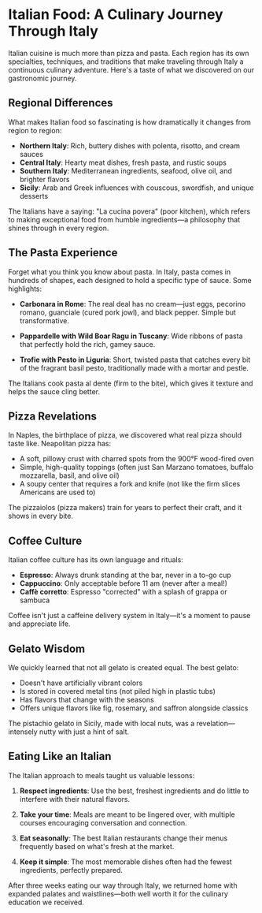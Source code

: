 # Italian Food: A Culinary Journey Through Italy

Italian cuisine is much more than pizza and pasta. Each region has its own specialties, techniques, and traditions that make traveling through Italy a continuous culinary adventure. Here's a taste of what we discovered on our gastronomic journey.

## Regional Differences

What makes Italian food so fascinating is how dramatically it changes from region to region:

- **Northern Italy**: Rich, buttery dishes with polenta, risotto, and cream sauces
- **Central Italy**: Hearty meat dishes, fresh pasta, and rustic soups
- **Southern Italy**: Mediterranean ingredients, seafood, olive oil, and brighter flavors
- **Sicily**: Arab and Greek influences with couscous, swordfish, and unique desserts

The Italians have a saying: "La cucina povera" (poor kitchen), which refers to making exceptional food from humble ingredients—a philosophy that shines through in every region.

## The Pasta Experience

Forget what you think you know about pasta. In Italy, pasta comes in hundreds of shapes, each designed to hold a specific type of sauce. Some highlights:

- **Carbonara in Rome**: The real deal has no cream—just eggs, pecorino romano, guanciale (cured pork jowl), and black pepper. Simple but transformative.

- **Pappardelle with Wild Boar Ragu in Tuscany**: Wide ribbons of pasta that perfectly hold the rich, gamey sauce.

- **Trofie with Pesto in Liguria**: Short, twisted pasta that catches every bit of the fragrant basil pesto, traditionally made with a mortar and pestle.

The Italians cook pasta al dente (firm to the bite), which gives it texture and helps the sauce cling better.

## Pizza Revelations

In Naples, the birthplace of pizza, we discovered what real pizza should taste like. Neapolitan pizza has:

- A soft, pillowy crust with charred spots from the 900°F wood-fired oven
- Simple, high-quality toppings (often just San Marzano tomatoes, buffalo mozzarella, basil, and olive oil)
- A soupy center that requires a fork and knife (not like the firm slices Americans are used to)

The pizzaiolos (pizza makers) train for years to perfect their craft, and it shows in every bite.

## Coffee Culture

Italian coffee culture has its own language and rituals:

- **Espresso**: Always drunk standing at the bar, never in a to-go cup
- **Cappuccino**: Only acceptable before 11 am (never after a meal!)
- **Caffè corretto**: Espresso "corrected" with a splash of grappa or sambuca

Coffee isn't just a caffeine delivery system in Italy—it's a moment to pause and appreciate life.

## Gelato Wisdom

We quickly learned that not all gelato is created equal. The best gelato:

- Doesn't have artificially vibrant colors
- Is stored in covered metal tins (not piled high in plastic tubs)
- Has flavors that change with the seasons
- Offers unique flavors like fig, rosemary, and saffron alongside classics

The pistachio gelato in Sicily, made with local nuts, was a revelation—intensely nutty with just a hint of salt.

## Eating Like an Italian

The Italian approach to meals taught us valuable lessons:

1. **Respect ingredients**: Use the best, freshest ingredients and do little to interfere with their natural flavors.

2. **Take your time**: Meals are meant to be lingered over, with multiple courses encouraging conversation and connection.

3. **Eat seasonally**: The best Italian restaurants change their menus frequently based on what's fresh at the market.

4. **Keep it simple**: The most memorable dishes often had the fewest ingredients, perfectly prepared.

After three weeks eating our way through Italy, we returned home with expanded palates and waistlines—both well worth it for the culinary education we received. 